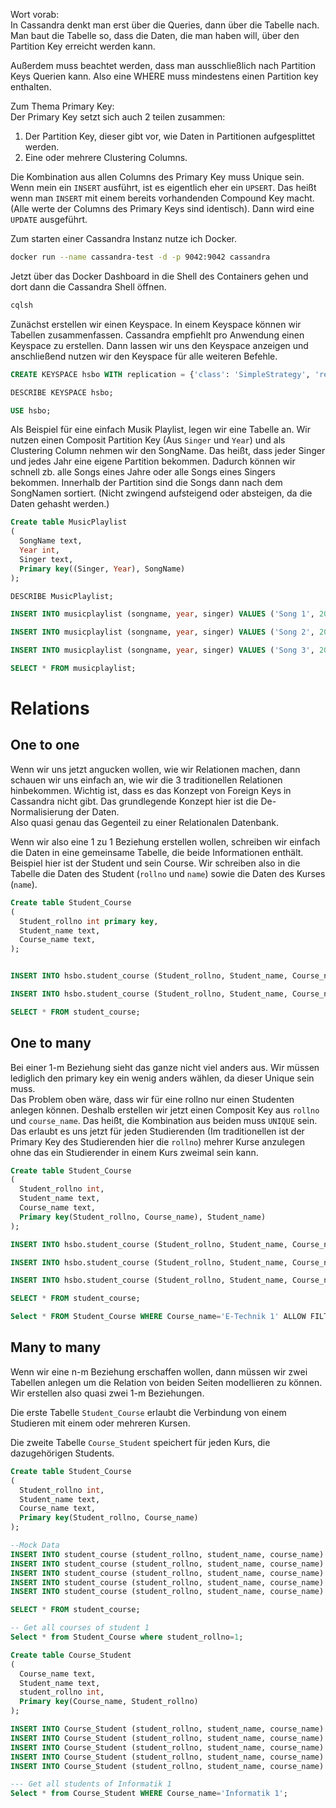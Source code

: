 Wort vorab:  
In Cassandra denkt man erst über die Queries, dann über die Tabelle nach. Man baut die Tabelle so, dass die Daten, die man haben will, über den Partition Key erreicht werden kann.

Außerdem muss beachtet werden, dass man ausschließlich nach Partition Keys Querien kann. Also eine WHERE muss mindestens einen Partition key enthalten.

Zum Thema Primary Key:  
Der Primary Key setzt sich auch 2 teilen zusammen:  
1. Der Partition Key, dieser gibt vor, wie Daten in Partitionen aufgesplittet werden.
2. Eine oder mehrere Clustering Columns.  
   
Die Kombination aus allen Columns des Primary Key muss Unique sein. Wenn mein ein ``INSERT`` ausführt, ist es eigentlich eher ein ``UPSERT``. Das heißt wenn man ``INSERT`` mit einem bereits vorhandenden Compound Key macht. (Alle werte der Columns des Primary Keys sind identisch). Dann wird eine ``UPDATE`` ausgeführt. 

Zum starten einer Cassandra Instanz nutze ich Docker.
```bash
docker run --name cassandra-test -d -p 9042:9042 cassandra
```
Jetzt über das Docker Dashboard in die Shell des Containers gehen und dort dann die Cassandra Shell öffnen.

```bash
cqlsh
```

Zunächst erstellen wir einen Keyspace. In einem Keyspace können wir Tabellen zusammenfassen. Cassandra empfiehlt pro Anwendung einen Keyspace zu erstellen.
Dann lassen wir uns den Keyspace anzeigen und anschließend nutzen wir den Keyspace für alle weiteren Befehle.

```sql
CREATE KEYSPACE hsbo WITH replication = {'class': 'SimpleStrategy', 'replication_factor': 1};

DESCRIBE KEYSPACE hsbo;

USE hsbo;

```

Als Beispiel für eine einfach Musik Playlist, legen wir eine Tabelle an.
Wir nutzen einen Composit Partition Key (Aus ``Singer`` und ``Year``) und als Clustering Column nehmen wir den SongName.
Das heißt, dass jeder Singer und jedes Jahr eine eigene Partition bekommen. Dadurch können wir schnell zb. alle Songs eines Jahre oder alle Songs eines Singers bekommen.
Innerhalb der Partition sind die Songs dann nach dem SongNamen sortiert. (Nicht zwingend aufsteigend oder absteigen, da die Daten gehasht werden.)


```sql
Create table MusicPlaylist
(
  SongName text,
  Year int,
  Singer text,
  Primary key((Singer, Year), SongName)
);

DESCRIBE MusicPlaylist;

INSERT INTO musicplaylist (songname, year, singer) VALUES ('Song 1', 2020, 'Singer 1');

INSERT INTO musicplaylist (songname, year, singer) VALUES ('Song 2', 2020, 'Singer 2');

INSERT INTO musicplaylist (songname, year, singer) VALUES ('Song 3', 2020, 'Singer 2');

SELECT * FROM musicplaylist;
```
# Relations
## One to one
Wenn wir uns jetzt angucken wollen, wie wir Relationen machen, dann schauen wir uns einfach an, wie wir die 3 traditionellen Relationen hinbekommen.
Wichtig ist, dass es das Konzept von Foreign Keys in Cassandra nicht gibt. Das grundlegende Konzept hier ist die De-Normalisierung der Daten.  
Also quasi genau das Gegenteil zu einer Relationalen Datenbank.

Wenn wir also eine 1 zu 1 Beziehung erstellen wollen, schreiben wir einfach die Daten in eine gemeinsame Tabelle, die beide Informationen enthält.
Beispiel hier ist der Student und sein Course.
Wir schreiben also in die Tabelle die Daten des Student (``rollno`` und ``name``) sowie die Daten des Kurses (``name``).


```sql
Create table Student_Course
(
  Student_rollno int primary key,
  Student_name text,
  Course_name text,
);


INSERT INTO hsbo.student_course (Student_rollno, Student_name, Course_name) VALUES (1, 'Max Mustermann', 'E-Technik 1');

INSERT INTO hsbo.student_course (Student_rollno, Student_name, Course_name) VALUES (2, 'Klaus Kleber', 'E-Technik 1');

SELECT * FROM student_course;
``` 
## One to many
Bei einer 1-m Beziehung sieht das ganze nicht viel anders aus. Wir müssen lediglich den primary key ein wenig anders wählen, da dieser Unique sein muss.  
Das Problem oben wäre, dass wir für eine rollno nur einen Studenten anlegen können.
Deshalb erstellen wir jetzt einen Composit Key aus ``rollno`` und ``course_name``. Das heißt, die Kombination aus beiden muss ``UNIQUE`` sein.
Das erlaubt es uns jetzt für jeden Studierenden (Im traditionellen ist der Primary Key des Studierenden hier die ``rollno``) mehrer Kurse anzulegen ohne das ein Studierender in einem Kurs zweimal sein kann.

```sql
Create table Student_Course
(
  Student_rollno int,
  Student_name text,
  Course_name text,
  Primary key(Student_rollno, Course_name), Student_name)
);

INSERT INTO hsbo.student_course (Student_rollno, Student_name, Course_name) VALUES (1, 'Max Mustermann', 'E-Technik 1');

INSERT INTO hsbo.student_course (Student_rollno, Student_name, Course_name) VALUES (1, 'Max Mustermann', 'E-Technik 2');

INSERT INTO hsbo.student_course (Student_rollno, Student_name, Course_name) VALUES (2, 'Klaus Kleber', 'E-Technik 1');

SELECT * FROM student_course;

Select * FROM Student_Course WHERE Course_name='E-Technik 1' ALLOW FILTERING;
```
## Many to many

Wenn wir eine n-m Beziehung erschaffen wollen, dann müssen wir zwei Tabellen anlegen um die Relation von beiden Seiten modellieren zu können. Wir erstellen also quasi zwei 1-m Beziehungen.

Die erste Tabelle ``Student_Course`` erlaubt die Verbindung von einem Studieren mit einem oder mehreren Kursen.

Die zweite Tabelle ``Course_Student`` speichert für jeden Kurs, die dazugehörigen Students.
```sql
Create table Student_Course
(
  Student_rollno int,
  Student_name text,
  Course_name text,
  Primary key(Student_rollno, Course_name)
);

--Mock Data
INSERT INTO student_course (student_rollno, student_name, course_name) VALUES (1, 'Max Mustermann', 'E-Technik 1');
INSERT INTO student_course (student_rollno, student_name, course_name) VALUES (1, 'Max Mustermann', 'E-Technik 2');
INSERT INTO student_course (student_rollno, student_name, course_name) VALUES (1, 'Max Mustermann', 'Informatik 1');
INSERT INTO student_course (student_rollno, student_name, course_name) VALUES (2, 'Klaus Kleber', 'Informatik 1');
INSERT INTO student_course (student_rollno, student_name, course_name) VALUES (2, 'Klaus Kleber', 'Informatik 2');

SELECT * FROM student_course;

-- Get all courses of student 1
Select * from Student_Course where student_rollno=1;

Create table Course_Student
(
  Course_name text,
  Student_name text,
  student_rollno int,
  Primary key(Course_name, Student_rollno)
);

INSERT INTO Course_Student (student_rollno, student_name, course_name) VALUES (1, 'Max Mustermann', 'E-Technik 1');
INSERT INTO Course_Student (student_rollno, student_name, course_name) VALUES (1, 'Max Mustermann', 'E-Technik 2');
INSERT INTO Course_Student (student_rollno, student_name, course_name) VALUES (1, 'Max Mustermann', 'Informatik 1');
INSERT INTO Course_Student (student_rollno, student_name, course_name) VALUES (2, 'Klaus Kleber', 'Informatik 1');
INSERT INTO Course_Student (student_rollno, student_name, course_name) VALUES (2, 'Klaus Kleber', 'Informatik 2');

--- Get all students of Informatik 1
Select * from Course_Student WHERE Course_name='Informatik 1';
```